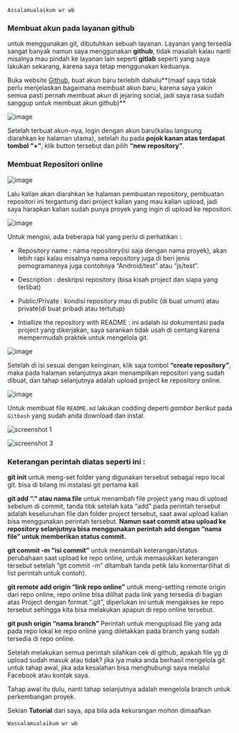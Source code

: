     Assalamualaikum wr wb

### **Membuat akun pada layanan github**
untuk menggunakan git, dibutuhkan sebuah layanan. Layanan yang tersedia sangat banyak namun saya menggunakan **github**, tidak masalah kalau nanti misalnya mau pindah ke layanan lain seperti **gitlab** seperti yang saya lakukan sekarang, karena saya tetap menggunakan keduanya.

Buka website [Github](https://github.com), buat akun baru terlebih dahulu**(maaf saya tidak perlu menjelaskan bagaimana membuat akun baru, karena saya yakin semua pasti pernah membuat akun di jejaring social, jadi saya rasa sudah sanggup untuk membuat akun github)**

![image](https://user-images.githubusercontent.com/47053617/51785322-ab9d6a80-2188-11e9-97b9-e96498532d9b.png)

Setelah terbuat akun-nya, login dengan akun baru(kalau langsung diarahkan ke halaman utama), setelah itu pada **pojok kanan atas terdapat tombol “+”**, klik button tersebut dan pilih **“new repository”**.

### **Membuat Repositori online**

![image](https://user-images.githubusercontent.com/47053617/51785350-1fd80e00-2189-11e9-9fe8-5855cdc46e14.png)

Lalu kalian akan diarahkan ke halaman pembuatan repository, pembuatan repositori ini tergantung dari project kalian yang mau kalian upload, jadi saya harapkan kalian sudah punya proyek yang ingin di upload ke repositori.

![image](https://user-images.githubusercontent.com/47053617/51785356-34b4a180-2189-11e9-8643-b153cee81331.png)

Untuk mengisi, ada beberapa hal yang perlu di perhatikan :

- Repository name : nama repository(isi saja dengan nama proyek), akan lebih rapi kalau misalnya nama repository juga di beri jenis pemogramannya juga contohnya “Android/test” atau “js/test”.

- Description : deskripsi repository (bisa kisah project dan siapa yang terlibat)

- Public/Private : kondisi repository mau di public (di buat umum) atau private(di buat pribadi atau tertutup)

- Intiallize the repository with README : ini adalah isi dokumentasi pada project yang dikerjakan, saya sarankan tidak usah di centang karena mempermudah praktek untuk mengelola git.

![image](https://user-images.githubusercontent.com/47053617/51785379-9248ee00-2189-11e9-9b35-eab02a2c27b1.png)

Setelah di isi sesuai dengan keinginan, klik saja tombol **“create repository”**, maka pada halaman selanjutnya akan menampilkan repositori yang sudah dibuat, dan tahap selanjutnya adalah upload project ke repository online.

![image](https://user-images.githubusercontent.com/47053617/51785401-c8866d80-2189-11e9-8595-5341dac9ea88.png)

Untuk membuat file ```README.md``` lakukan codding deperti _gambar berikut_ pada ```Gitbash``` yang sudah anda download dan instal.

![screenshot 1](https://user-images.githubusercontent.com/47053617/51785413-fff51a00-2189-11e9-8b80-4b9f1130f7e9.png)

![screenshot 3](https://user-images.githubusercontent.com/47053617/51785414-07b4be80-218a-11e9-92fa-81faec202acc.png)

### **Keterangan perintah diatas seperti ini :**

**git init**
untuk meng-set folder yang digunakan tersebut sebagai repo local git. bisa di bilang ini instalasi git pertama kali

**git add “.” atau nama file**
untuk menambah file project yang mau di upload sebelum di commit, tanda titik setelah kata “add” pada perintah tersebut adalah keseluruhan file dan folder project tersebut, saat awal upload kalian bisa menggunakan perintah tersebut. **Namun saat commit atau upload ke repository selanjutnya bisa menggunakan perintah add dengan “nama file” untuk memberikan status commit.**

**git commit -m “isi commit”**
untuk menambah keterangan/status perubahaan saat upload ke repo online, untuk memasukkan keterangan tersebut setelah “git commit -m” ditambah tanda petik lalu komentar(lihat di list perintah untuk contoh).

**git remote add origin “link repo online”**
untuk meng-setting remote origin dari repo online, repo online bisa dilihat pada link yang tersedia di bagian atas Project dengan format “.git”, diperlukan ini untuk mengakses ke repo tersebut sehingga kita bisa melakukan apapun di repo online tersebut.

**git push origin “nama branch”**
Perintah untuk mengupload file yang ada pada repo lokal ke repo online yang diletakkan pada branch yang sudah tersedia di repo online.

Setelah melakukan semua perintah silahkan cek di github, apakah file yg di upload sudah masuk atau tidak? jika iya maka anda berhasil mengelola git untuk tahap awal, jika ada kesalahan bisa menghubungi saya melalui Facebook atau kontak saya.

Tahap awal itu dulu, nanti tahap selanjutnya adalah mengelola branch untuk perkembangan proyek.

Sekian **Tutorial** dari saya, apa bila ada kekurangan mohon dimaafkan

    Wassalamualaikum wr wb
